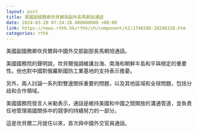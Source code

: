 ```yaml
---
layout: post
title: 美國副國務卿坎貝爾與副外長馬朝旭通話
date: 2024-03-28 07:24:28.000000000 +08:00
link: https://news.rthk.hk/rthk/ch/component/k2/1746586-20240328.htm
categories: rthk
---
```


美國副國務卿坎貝爾與中國外交部副部長馬朝旭通話。

美國國務院的聲明說，坎貝爾強調維護台海、南海和朝鮮半島和平與穩定的重要性。他也對中國對俄羅斯國防工業基地的支持表示擔憂。

另外，兩人討論一系列對雙邊關係重要的問題，以及其他區域和全球問題，包括分歧和合作領域。

美國國務院發言人米勒表示，通話是維持美國和中國之間開放的溝通管道，並負責任地管理兩國關係中的競爭的持續努力的一部分。

這是坎貝爾二月就任以來，首次與中國外交官員通話。
